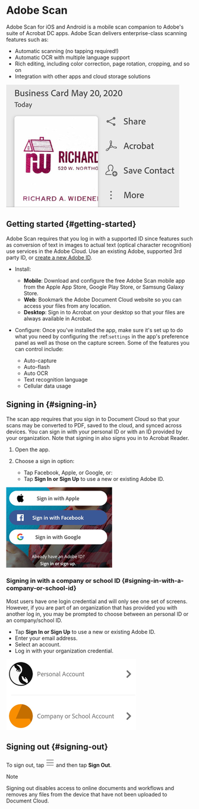 

# Adobe Scan

Adobe Scan for iOS and Android is a mobile scan companion to Adobe's suite of Acrobat DC apps. Adobe Scan delivers enterprise-class scanning features such as: 

* Automatic scanning (no tapping required!) 
* Automatic OCR with multiple language support
* Rich editing, including color correction, page rotation, cropping, and so on
* Integration with other apps and cloud storage solutions

![image](./images/mainscreen1.png)

## Getting started {#getting-started}

Adobe Scan requires that you log in with a supported ID  since features such as conversion of text in images to actual text (optical character recognition) use services in the Adobe Cloud. Use an existing Adobe, supported 3rd party ID, or [create a new Adobe ID](https://acrobat.adobe.com/us/en/acrobat.html). 

* Install: 

    * **Mobile**: Download and configure the free Adobe Scan mobile app from the Apple App Store, Google Play Store, or Samsung Galaxy Store.
    * **Web**: Bookmark the Adobe Document Cloud website so you can access your files from any location. 
    * **Desktop**: Sign in to Acrobat on your desktop so that your files are always available in Acrobat. 
    
    
* Configure: Once you've installed the app, make sure it's set up to do what you need by configuring the :ref:`settings` in the app's preference panel as well as those on the capture screen. Some of the features you can control include: 

    * Auto-capture
    * Auto-flash
    * Auto OCR
    * Text recognition language
    * Cellular data usage


## Signing in {#signing-in}

The scan app requires that you sign in to Document Cloud so that your scans may be converted to PDF, saved to the cloud, and synced across devices. You can sign in with your personal ID or with an ID provided by your organization. Note that signing in also signs you in to Acrobat Reader.

1. Open the app. 
1. Choose a sign in option: 

    * Tap Facebook, Apple, or Google, or:
    * Tap **Sign In or Sign Up** to use a new or existing Adobe ID.
 
![image](./images/signinmain.png)

### Signing in with a company or school ID {#signing-in-with-a-company-or-school-id}

Most users have one login credential and will only see one set of screens. However, if you are part of an organization that has provided you with another log in, you may be prompted to choose between an personal ID or an company/school ID.

* Tap **Sign In or Sign Up** to use a new or existing Adobe ID.
* Enter your email address. 
* Select an account. 
* Log in with your organization credential. 

![image](./images/chooseid.png)

## Signing out {#signing-out}

To sign out, tap ![image](./images/hamburgericon.png) and then tap **Sign Out**.


   >[!NOTE]
   >
   > Signing out disables access to online documents and workflows and removes any files from the device that have not been uploaded to Document Cloud.
